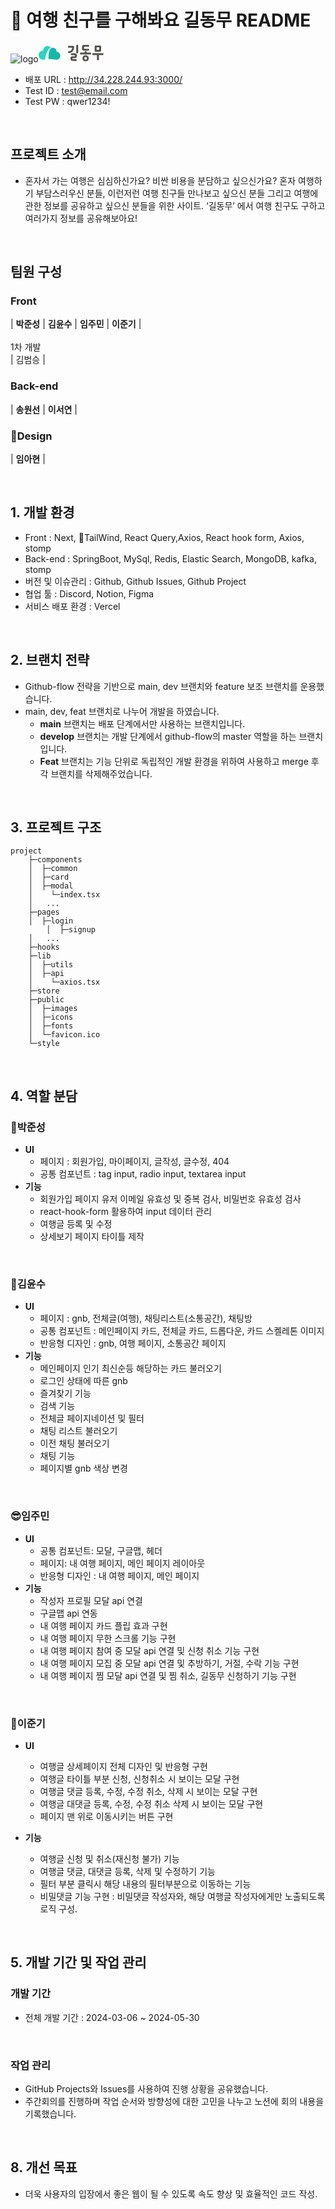 # 📖 여행 친구를 구해봐요 길동무 README

![logo](https://github.com/GilDongMu/gildongmu/assets/148840514/b7024d25-684f-404a-a592-6323fea80ab5)<svg width="120" height="30" viewBox="0 0 120 30" fill="none" xmlns="http://www.w3.org/2000/svg">
<g clip-path="url(#clip0_272_13280)">
<path d="M19.4396 6.70254C19.5106 6.79439 19.5748 6.88976 19.6407 6.98514C17.9136 7.61038 16.014 9.01099 14.3325 11.8899C11.4562 16.8159 10.711 22.7009 10.5183 25.398C9.54828 25.5128 8.62556 25.6523 7.75862 25.813C6.1633 26.1097 4.50546 25.7883 3.14842 24.861C2.89831 24.6897 2.67693 24.5113 2.48765 24.3241C0.388727 22.4978 -0.555957 19.4546 0.334649 16.5704C1.30637 13.4195 4.16071 11.4537 7.17896 11.5861C7.12489 10.537 7.28881 9.45431 7.70961 8.40518C9.0227 5.13061 12.4973 3.33437 15.7859 4.22984C17.2257 4.62194 18.429 5.45206 19.3111 6.54005L19.4396 6.70254Z" fill="#2DD4BF"/>
<path d="M31.0191 13.707C30.2637 13.405 29.488 13.2778 28.7292 13.3007C28.8087 12.0715 28.5332 10.8634 27.9671 9.82306C26.6624 7.41924 23.9078 6.26943 21.3593 7.00948C20.2913 7.32033 19.3905 7.96854 18.6098 8.9011C16.2827 11.7977 15.3211 19.6556 15.938 25.0408C16.3098 25.0337 16.6849 25.0284 17.0635 25.0284C20.631 25.0284 23.9365 25.3393 26.654 25.8674C28.1732 26.1623 29.75 25.9716 31.134 25.258C31.1425 25.2545 31.1509 25.2492 31.1594 25.2457C31.6343 25.0408 32.0821 24.7741 32.4911 24.4491C32.5401 24.4156 32.5908 24.3838 32.6381 24.3484L32.628 24.3361C33.478 23.6208 34.1506 22.6511 34.5275 21.4872C35.5364 18.3574 33.9715 14.885 31.0191 13.707Z" fill="#14B8A6"/>
</g>
<path d="M89.6549 4.96865C89.6549 4.33465 89.8291 3.87555 90.1776 3.59135C90.5261 3.30714 90.9181 3.16504 91.3537 3.16504H98.2795C98.7151 3.16504 99.1072 3.30714 99.4556 3.59135C99.8041 3.87555 99.9783 4.33465 99.9783 4.96865V11.3633C99.9783 11.9972 99.8041 12.4673 99.4556 12.7733C99.1072 13.0575 98.7151 13.1997 98.2795 13.1997H91.3537C90.9399 13.1997 90.5478 13.0575 90.1776 12.7733C89.8291 12.4891 89.6549 12.0191 89.6549 11.3633V4.96865ZM93.2812 18.6105H87.2047C86.7256 18.6105 86.3662 18.4574 86.1266 18.1514C85.9088 17.8453 85.7999 17.4955 85.7999 17.102C85.7999 16.6429 85.9197 16.2822 86.1593 16.0198C86.3989 15.7356 86.7691 15.5935 87.27 15.5935H102.363C102.864 15.5935 103.234 15.7356 103.474 16.0198C103.714 16.2822 103.833 16.6429 103.833 17.102C103.833 17.4955 103.714 17.8453 103.474 18.1514C103.256 18.4574 102.908 18.6105 102.429 18.6105H96.5481V25.3777C96.5481 25.9461 96.3847 26.3178 96.058 26.4927C95.7313 26.6894 95.3502 26.7878 94.9146 26.7878C94.5226 26.7878 94.1523 26.7004 93.8039 26.5255C93.4554 26.3506 93.2812 26.0117 93.2812 25.5089V18.6105ZM93.5752 6.1164C93.3574 6.1164 93.1723 6.17105 93.0198 6.28036C92.8674 6.36781 92.7911 6.5755 92.7911 6.90342V9.69082C92.7911 9.88758 92.8674 10.0297 93.0198 10.1171C93.1723 10.1827 93.3574 10.2155 93.5752 10.2155H96.058C96.2758 10.2155 96.461 10.1827 96.6134 10.1171C96.7659 10.0297 96.8421 9.88758 96.8421 9.69082V6.90342C96.8421 6.5755 96.7659 6.36781 96.6134 6.28036C96.461 6.17105 96.2758 6.1164 96.058 6.1164H93.5752Z" fill="#57534E"/>
<path d="M79.6092 8.37911C79.9795 8.37911 80.2844 8.49934 80.524 8.73983C80.7635 8.98031 80.8833 9.35195 80.8833 9.85478C80.8833 10.292 80.7744 10.6637 80.5566 10.9697C80.3388 11.2539 80.0121 11.396 79.5766 11.396H72.3893C71.235 11.396 70.451 11.1337 70.0372 10.609C69.6234 10.0843 69.4165 9.48313 69.4165 8.80541V5.27208C69.4165 4.90043 69.46 4.53971 69.5471 4.18992C69.6342 3.84013 69.7976 3.53406 70.0372 3.27172C70.2767 2.98751 70.5925 2.76889 70.9846 2.61586C71.3984 2.44096 71.932 2.35351 72.5854 2.35351H79.4132C79.9141 2.35351 80.2844 2.48469 80.524 2.74703C80.7635 2.98751 80.8833 3.31544 80.8833 3.73082C80.8833 4.32109 80.7526 4.74739 80.4913 5.00974C80.2517 5.25022 79.8924 5.37046 79.4132 5.37046H73.3694C72.8685 5.37046 72.618 5.67652 72.618 6.28866V7.42811C72.618 8.06211 72.8685 8.37911 73.3694 8.37911H79.6092ZM76.8323 14.413H82.7128C83.2137 14.413 83.584 14.5551 83.8235 14.8393C84.0631 15.1016 84.1829 15.4624 84.1829 15.9215C84.1829 16.315 84.0631 16.6648 83.8235 16.9708C83.6057 17.2769 83.2573 17.4299 82.7781 17.4299H67.5543C67.0752 17.4299 66.7158 17.2769 66.4762 16.9708C66.2584 16.6648 66.1495 16.315 66.1495 15.9215C66.1495 15.4624 66.2693 15.1016 66.5089 14.8393C66.7485 14.5551 67.1187 14.413 67.6196 14.413H73.5654V13.5932C73.5654 13.0248 73.7288 12.6531 74.0555 12.4782C74.3822 12.2815 74.7633 12.1831 75.1989 12.1831C75.5909 12.1831 75.9612 12.2705 76.3096 12.4454C76.6581 12.6203 76.8323 12.9592 76.8323 13.462V14.413Z" fill="#57534E"/>
<path fill-rule="evenodd" clip-rule="evenodd" d="M80.2299 24.037C80.2082 24.9114 80.0339 25.6329 79.7072 26.2013C79.4023 26.7916 78.9994 27.2507 78.4985 27.5786C78.0193 27.9284 77.4857 28.1689 76.8977 28.3C76.3314 28.4531 75.776 28.5296 75.2316 28.5296C74.2733 28.5296 73.4674 28.3875 72.814 28.1033C72.1607 27.8191 71.638 27.4584 71.2459 27.0211C70.8539 26.5839 70.5708 26.0811 70.3965 25.5127C70.2441 24.9661 70.1678 24.4196 70.1678 23.873C70.1678 23.392 70.2441 22.8564 70.3965 22.2662C70.549 21.6759 70.8103 21.1184 71.1806 20.5937C71.5726 20.069 72.0953 19.6318 72.7487 19.282C73.4021 18.9322 74.2406 18.7573 75.2642 18.7573C76.0265 18.7573 76.7126 18.8994 77.3224 19.1836C77.954 19.446 78.4876 19.8176 78.9232 20.2986C79.3588 20.7795 79.6855 21.337 79.9032 21.971C80.1428 22.605 80.2517 23.2937 80.2299 24.037ZM76.669 22.135C77.061 22.5066 77.257 22.9985 77.257 23.6107C77.257 24.2665 77.0719 24.7803 76.7017 25.1519C76.3314 25.5236 75.8305 25.7094 75.1989 25.7094C74.6544 25.7094 74.1753 25.5345 73.7615 25.1847C73.3694 24.8568 73.1734 24.343 73.1734 23.6435C73.1734 23.1844 73.2496 22.8236 73.4021 22.5613C73.5545 22.2771 73.7397 22.0694 73.9575 21.9382C74.1753 21.7852 74.3931 21.6868 74.6108 21.6431C74.8504 21.5775 75.0573 21.5447 75.2316 21.5447C75.7978 21.5447 76.277 21.7415 76.669 22.135Z" fill="#57534E"/>
<path d="M55.1253 3.66406C55.8223 3.66406 56.2905 3.84989 56.5301 4.22154C56.7697 4.57133 56.8895 5.12881 56.8895 5.89398C56.8895 7.09638 56.7261 8.2332 56.3994 9.30443C56.0727 10.3757 55.5609 11.3267 54.864 12.1574C54.1888 12.9882 53.3285 13.6768 52.2831 14.2234C51.2377 14.7699 49.9963 15.1088 48.5588 15.2399C47.5788 15.3274 47.0125 14.9667 46.86 14.1578C46.7947 13.808 46.8492 13.4582 47.0234 13.1084C47.2194 12.7368 47.5461 12.5291 48.0035 12.4853C49.7023 12.2886 51.0308 11.7092 51.9891 10.7473C52.9474 9.76353 53.5137 8.59392 53.6879 7.23848C53.7097 7.06359 53.6879 6.93242 53.6226 6.84497C53.5572 6.75752 53.3939 6.7138 53.1325 6.7138H48.1995C47.7857 6.7138 47.459 6.5717 47.2194 6.28749C46.9798 5.98142 46.86 5.59884 46.86 5.13974C46.86 4.68064 46.9798 4.31992 47.2194 4.05758C47.459 3.79523 47.7857 3.66406 48.1995 3.66406H55.1253Z" fill="#57534E"/>
<path fill-rule="evenodd" clip-rule="evenodd" d="M62.8026 15.4045C63.1293 15.164 63.2926 14.8142 63.2926 14.3551V3.57842C63.2926 3.31736 63.1266 2.39023 62.3372 2.09389C60.6276 1.64613 60.1684 2.90924 60.1237 3.57842V4.43103V14.4535C60.1237 14.8907 60.2762 15.2077 60.5811 15.4045C60.9078 15.6012 61.278 15.7105 61.6918 15.7324C62.1274 15.7543 62.4977 15.645 62.8026 15.4045Z" fill="#57534E"/>
<path d="M60.6516 16.8831C60.2161 16.2054 59.4429 15.8119 58.3321 15.7026C57.3738 15.6151 56.4155 15.5824 55.4573 15.6042C54.5207 15.6042 53.606 15.6261 52.713 15.6698C52.3428 15.6917 52.027 15.8447 51.7656 16.1289C51.5043 16.3912 51.3736 16.7301 51.3736 17.1455C51.3736 17.539 51.4934 17.8888 51.733 18.1948C51.9725 18.4791 52.3101 18.6212 52.7457 18.6212C54.2485 18.6212 55.7404 18.654 57.2214 18.7195C57.461 18.7414 57.6788 18.8179 57.8748 18.9491C58.0926 19.0584 58.2015 19.2661 58.2015 19.5722C58.2015 19.7908 58.1252 19.9875 57.9728 20.1624C57.8421 20.3373 57.5045 20.4248 56.96 20.4248H55.4899C54.8583 20.4248 54.2594 20.4685 53.6931 20.5559C53.1269 20.6434 52.6259 20.8292 52.1903 21.1134C51.7765 21.3758 51.439 21.7693 51.1776 22.294C50.938 22.8186 50.8182 23.5073 50.8182 24.3599C50.8182 25.1907 51.0034 25.8465 51.3736 26.3275C51.7439 26.8084 52.223 27.1692 52.8111 27.4096C53.3991 27.6501 54.0634 27.8032 54.8039 27.8687C55.5662 27.9562 56.3393 27.9999 57.1234 27.9999C57.4065 27.9999 57.7223 27.989 58.0708 27.9671C58.4193 27.9671 58.7459 27.9562 59.0509 27.9343C59.5518 27.9125 59.9983 27.8141 60.3903 27.6392C60.8041 27.4643 61.011 27.0817 61.011 26.4914C61.011 25.9886 60.8694 25.606 60.5863 25.3437C60.3032 25.1032 59.9438 24.983 59.5082 24.983H57.2541C56.6007 24.983 55.9037 24.9611 55.1632 24.9174C55.0326 24.9174 54.891 24.9065 54.7385 24.8846C54.6079 24.8846 54.4772 24.8627 54.3465 24.819C54.2376 24.7753 54.1396 24.7097 54.0525 24.6222C53.9654 24.5567 53.9218 24.4364 53.9218 24.2615C53.9218 23.8899 54.0525 23.6603 54.3138 23.5729C54.597 23.4854 54.9237 23.4308 55.2939 23.4089C55.6642 23.3871 56.0344 23.3761 56.4047 23.3761H57.4827C58.7895 23.3761 59.7369 23.0701 60.325 22.4579C60.913 21.8239 61.2288 20.8729 61.2724 19.6049C61.3159 18.4681 61.109 17.5609 60.6516 16.8831Z" fill="#57534E"/>
<defs>
<clipPath id="clip0_272_13280">
<rect width="34.8333" height="22" fill="white" transform="translate(0 4)"/>
</clipPath>
</defs>
</svg>



- 배포 URL : http://34.228.244.93:3000/
- Test ID : test@email.com
- Test PW : qwer1234!

<br>

## 프로젝트 소개

- 혼자서 가는 여행은 심심하신가요? 비싼 비용을 분담하고 싶으신가요?  혼자 여행하기 부담스러우신 분들, 이런저런 여행 친구들 만나보고 싶으신 분들 그리고 여행에 관한 정보를 공유하고 싶으신 분들을 위한 사이트. ‘길동무’ 에서 여행 친구도 구하고 여러가지 정보를 공유해보아요!

<br>

## 팀원 구성
### Front
| **박준성** | **김윤수** | **임주민** | **이준기** | <br/><br/>
1차 개발 <br/>
| 김범승 |
### Back-end
| **송원선** | **이서연** |
### Design
| **임아현** |


<br>

## 1. 개발 환경

- Front : Next, TailWind, React Query,Axios, React hook form, Axios, stomp
- Back-end : SpringBoot, MySql, Redis, Elastic Search, MongoDB, kafka, stomp
- 버전 및 이슈관리 : Github, Github Issues, Github Project
- 협업 툴 : Discord, Notion, Figma
- 서비스 배포 환경 : Vercel
<br>


## 2. 브랜치 전략

- Github-flow 전략을 기반으로 main, dev 브랜치와 feature 보조 브랜치를 운용했습니다.
- main, dev, feat 브랜치로 나누어 개발을 하였습니다.
    - **main** 브랜치는 배포 단계에서만 사용하는 브랜치입니다.
    - **develop** 브랜치는 개발 단계에서 github-flow의 master 역할을 하는 브랜치입니다.
    - **Feat** 브랜치는 기능 단위로 독립적인 개발 환경을 위하여 사용하고 merge 후 각 브랜치를 삭제해주었습니다.

<br>

## 3. 프로젝트 구조

```
project
	├─components
	│  ├─common
	│  ├─card
	│  ├─modal
	│    └─index.tsx
	│	...
	├─pages
	│  ├─login
        │  ├─signup
	│	...
	├─hooks
	├─lib
	│  ├─utils
	│  ├─api
	│    └─axios.tsx
	├─store
	├─public
	│  ├─images
	│  ├─icons
	│  ├─fonts
	│  └─favicon.ico
	└─style

```

<br>

## 4. 역할 분담

### 🍊박준성

- **UI**
    - 페이지 : 회원가입, 마이페이지, 글작성, 글수정, 404
    - 공통 컴포넌트 : tag input, radio input, textarea input
- **기능**
    - 회원가입 페이지 유저 이메일 유효성 및 중복 검사, 비밀번호 유효성 검사
    - react-hook-form 활용하여 input 데이터 관리
    - 여행글 등록 및 수정
    - 상세보기 페이지 타이틀 제작

<br>
    
### 👻김윤수

- **UI**
    - 페이지 : gnb, 전체글(여행), 채팅리스트(소통공간), 채팅방
    - 공통 컴포넌트 :  메인페이지 카드, 전체글 카드, 드롭다운, 카드 스켈레톤 이미지
    - 반응형 디자인 : gnb, 여행 페이지, 소통공간 페이지
- **기능**
    - 메인페이지 인기 최신순등 해당하는 카드 불러오기
    - 로그인 상태에 따른 gnb
    - 즐겨찾기 기능
    - 검색 기능
    - 전체글 페이지네이션 및 필터
    - 채팅 리스트 불러오기
    - 이전 채팅 불러오기
    - 채팅 기능
    - 페이지별 gnb 색상 변경

<br>

### 😎임주민

- **UI**
    - 공통 컴포넌트: 모달, 구글맵, 헤더
    - 페이지: 내 여행 페이지, 메인 페이지 레이아웃
    - 반응형 디자인 : 내 여행 페이지, 메인 페이지
- **기능**
    - 작성자 프로필 모달 api 연결
    - 구글맵 api 연동
    - 내 여행 페이지 카드 플립 효과 구현
    - 내 여행 페이지 무한 스크롤 기능 구현
    - 내 여행 페이지 참여 중 모달 api 연결 및 신청 취소 기능 구현
    - 내 여행 페이지 모집 중 모달 api 연결 및 추방하기, 거절, 수락 기능 구현
    - 내 여행 페이지 찜 모달 api 연결 및 찜 취소, 길동무 신청하기 기능 구현

<br>

### 🐬이준기

- **UI**
    - 여행글 상세페이지 전체 디자인 및 반응형 구현
    - 여행글 타이틀 부분 신청, 신청취소 시 보이는 모달 구현
    - 여행글 댓글 등록, 수정, 수정 취소, 삭제 시 보이는 모달 구현
    - 여행글 대댓글 등록, 수정, 수정 취소 삭제 시 보이는 모달 구현
    - 페이지 맨 위로 이동시키는 버튼 구현

- **기능**
    - 여행글 신청 및 취소(재신청 불가) 기능
    - 여행글 댓글, 대댓글 등록, 삭제 및 수정하기 기능
    - 필터 부분 클릭시 해당 내용의 필터부분으로 이동하는 기능
    - 비밀댓글 기능 구현 : 비밀댓글 작성자와, 해당 여행글 작성자에게만 노출되도록 로직 구성.

<br>

## 5. 개발 기간 및 작업 관리

### 개발 기간

- 전체 개발 기간 : 2024-03-06 ~ 2024-05-30

<br>

### 작업 관리

- GitHub Projects와 Issues를 사용하여 진행 상황을 공유했습니다.
- 주간회의를 진행하며 작업 순서와 방향성에 대한 고민을 나누고 노션에 회의 내용을 기록했습니다.

<br>

## 8. 개선 목표

- 더욱 사용자의 입장에서 좋은 웹이 될 수 있도록 속도 향상 및 효율적인 코드 작성.

